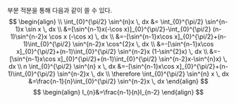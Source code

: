 부분 적분을 통해 다음과 같이 쓸 수 있다.
$$
\begin{align} \\
\int_{0}^{\pi/2} \sin^{n}x \, dx &= \int_{0}^{\pi/2} \sin^{n-1}x \sin x \, dx  \\
&=[\sin^{n-1}x(-\cos x)]_{0}^{\pi/2}-\int_{0}^{\pi/2} (n-1)\sin^{n-2}x \cos x (-\cos x) \, dx \\
&=-[\sin^{n-1}x\cos x]_{0}^{\pi/2}+(n-1)\int_{0}^{\pi/2} \sin^{n-2}x \cos^{2}x \, dx  \\
&=-[\sin^{n-1}x\cos x]_{0}^{\pi/2}+(n-1)\int_{0}^{\pi/2} \sin^{n-2}x (1-\sin^{2}x) \, dx  \\
&=-[\sin^{n-1}x\cos x]_{0}^{\pi/2}+(n-1)\int_{0}^{\pi/2} \sin^{n-2}x-\sin^{n}x) \, dx  \\
n \int_{0}^{\pi/2} \sin^{n} x \, dx &=-[\sin^{n-1}x\cos x]_{0}^{\pi/2}+(n-1)\int_{0}^{\pi/2} \sin^{n-2}x \, dx  \\
\therefore \int_{0}^{\pi/2} \sin^{n} x \, dx &=\frac{n-1}{n}\int_{0}^{\pi/2} \sin^{n-2}x \, dx 
\end{align}
$$
$$
\begin{align}
 I_{n}&=\frac{n-1}{n}I_{n-2}
\end{align}
$$
